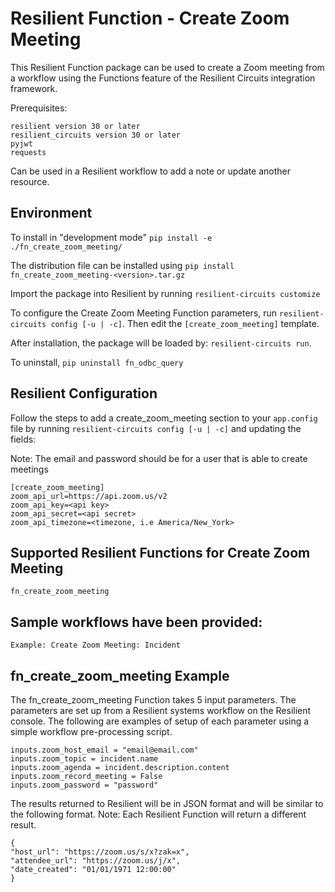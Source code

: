 # Resilient Function - Create Zoom Meeting

This Resilient Function package can be used to create a Zoom meeting from a workflow using the Functions feature of the Resilient Circuits integration framework.

Prerequisites:
```
resilient version 30 or later
resilient_circuits version 30 or later
pyjwt
requests
```
Can be used in a Resilient workflow to add a note or update another resource.

## Environment
To install in "development mode"
    `pip install -e ./fn_create_zoom_meeting/`
    
The distribution file can be installed using
    `pip install fn_create_zoom_meeting-<version>.tar.gz`
    
Import the package into Resilient by running `resilient-circuits customize`

To configure the Create Zoom Meeting Function parameters, run `resilient-circuits config [-u | -c]`. 
Then edit the `[create_zoom_meeting]` template.

After installation, the package will be loaded by: `resilient-circuits run`.

To uninstall,
    `pip uninstall fn_odbc_query`

## Resilient Configuration
Follow the steps to add a create_zoom_meeting section to your `app.config` file by running `resilient-circuits config [-u | -c]` and updating the fields:

Note: The email and password should be for a user that is able to create meetings
```
[create_zoom_meeting]
zoom_api_url=https://api.zoom.us/v2
zoom_api_key=<api key>
zoom_api_secret=<api secret>
zoom_api_timezone=<timezone, i.e America/New_York>
```

## Supported Resilient Functions for Create Zoom Meeting
```
fn_create_zoom_meeting
```
## Sample workflows have been provided:
```
Example: Create Zoom Meeting: Incident
```
## fn_create_zoom_meeting Example

The fn_create_zoom_meeting Function takes 5 input parameters. The parameters are set up from a Resilient systems workflow on the Resilient console.
The following are examples of setup of each parameter using a simple workflow pre-processing script.
```
inputs.zoom_host_email = "email@email.com"
inputs.zoom_topic = incident.name
inputs.zoom_agenda = incident.description.content
inputs.zoom_record_meeting = False
inputs.zoom_password = "password"
```
The results returned to Resilient will be in JSON format and will be similar to the following format.
Note: Each Resilient Function will return a different result.
```
{
"host_url": "https://zoom.us/s/x?zak=x", 
"attendee_url": "https://zoom.us/j/x", 
"date_created": "01/01/1971 12:00:00"
}
```